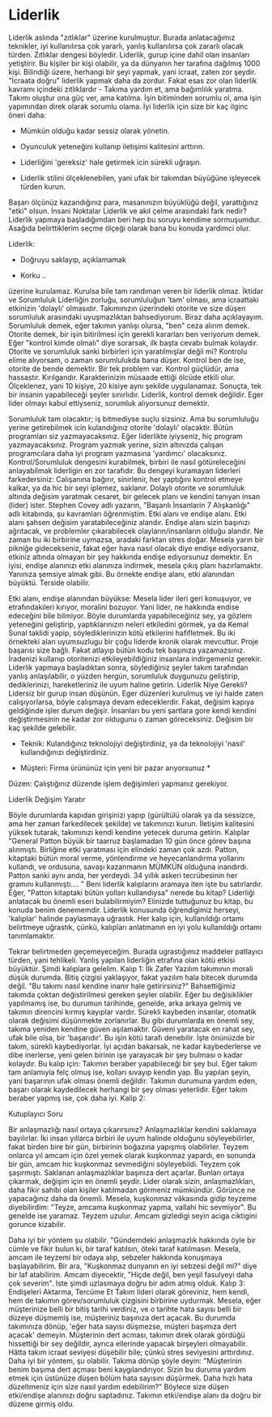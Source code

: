 # Liderlik

Liderlik aslında "zıtlıklar" üzerine kurulmuştur. Burada anlatacağımız
teknikler, iyi kullanılırsa çok yararlı, yanlış kullanılırsa çok
zararlı olacak türden. Zıtlıklar dengesi böyledir.  Liderlik, gurup
içine dahil olan insanları yetiştirir. Bu kişiler bir kişi olabilir,
ya da dünyanın her tarafına dağılmış 1000 kişi. Bilindiği üzere,
herhangi bir şeyi yapmak, yani icraat, zaten zor şeydir. "İcraata
doğru" liderlik yapmak daha da zordur. Fakat esas zor olan liderlik
kavramı içindeki zıtlıklardır - Takıma yardım et, ama bağımlılık
yaratma. Takımı oluştur ona güç ver, ama katılma. İşin bitiminden
sorumlu ol, ama işin yapımından direk olarak sorumlu olama.  İyi
liderlik için size bir kaç ilginc öneri daha:

* Mümkün olduğu kadar sessiz olarak yönetin.

* Oyunculuk yeteneğini kullanıp iletişimi kalitesini arttırın.

* Liderliğini 'gereksiz' hale getirmek icin sürekli uğraşın.

* Liderlik stilini ölçeklenebilen, yani ufak bir takımdan büyüğüne
işleyecek türden kurun.

Başarı ölçünüz kazandığınız para, masanınızın büyüklüğü değil,
yarattığınız "etki" olsun.  İnsani Noktalar Liderlik ve akıl çelme
arasındaki fark nedir?  Liderlik yapmaya başladığımdan beri hep bu
soruyu kendime sormuşumdur. Asağıda belirttiklerim seçme ölçeği olarak
bana bu konuda yardimci olur.

Liderlik:

* Doğruyu saklayıp, açıklamamak

* Korku ..

üzerine kurulamaz. Kurulsa bile tam randıman veren bir liderlik olmaz.
İktidar ve Sorumluluk Liderliğin zorluğu, sorumluluğun 'tam' olması,
ama icraattaki etkinizin 'dolaylı' olmasıdır. Takımınızın üzerindeki
otorite ve size düşen sorumluluk arasındaki uyuşmazlıktan
bahsediyorum. Biraz daha açıklayayım.  Sorumluluk demek, eğer takımın
yanlışı olursa, "ben" ceza alırım demek. Otorite demek, bir işin
bitirilmesi için gerekli kararları ben veriyorum demek.  Eğer "kontrol
kimde olmalı" diye sorarsak, ilk başta cevabı bulmak kolaydır. Otorite
ve sorumluluk sanki birbirleri için yaratılmışlar değil mi? Kontrolu
elime alıyorsam, o zaman sorumlulukda bana düşer. Kontrol ben de ise,
otorite de bende demektir.  Bir tek problem var. Kontrol güçlüdür, ama
hassastır. Kırılgandır. Karakterinizin müsaade ettiği ölcüde etkili
olur. Ölçeklenez, yani 10 kişiye, 20 kisiye aynı şekilde
uygulanamaz. Sonuçta, tek bir insanin yapabileceği şeyler sınırlıdır.
Liderlik, kontrol demek değildir. Eger lider olmayı kabul ettiyseniz,
sorumluk alıyorsunuz demektir.

Sorumluluk tam olacaktır; iş bitmediyse suçlu sizsiniz. Ama bu
sorumluluğu yerine getirebilmek icin kulandığınız otorite 'dolaylı'
olacaktir. Bütün programları siz yazmayacaksınız. Eğer liderlikte
iyiyseniz, hiç program yazmayacaksınız. Program yazmak yerine, sizin
altınızda çalışan programcılara daha iyi program yazmasına 'yardımcı'
olacaksınız. Kontrol/Sorumluluk dengesini kurabilmek, birbiri ile
nasıl götüreleceğini anlayabilmak liderligin en zor tarafıdır. Bu
dengeyi kuramayan liderleri farkedersiniz: Calışanına bağırır,
sinirlenir, her yaptığını kontrol etmeye kalkar, ya da hic bir seyi
iplemez, saklanır. Dolaylı otorite ve sorumluluk altında değisim
yaratmak cesaret, bir gelecek planı ve kendini tanıyan insan (lider)
ister.  Stephen Covey adlı yazarın, "Başarılı İnsanlarin 7
Alışkanlığı" adlı kitabında, şu kavramları öğrenmiştim. Etki alanı ve
endişe alanı. Etki alanı şahsen değisim yaratabileceğiniz
alandır. Endişe alanı sizin başınızı ağrıtacak, ve problemler
çıkarabilecek olayların/insanların olduğu alandır. Ne zaman bu iki
birbirine uymazsa, aradaki farktan stres doğar.  Mesela yarın bir
pikniğe gidecekseniz, fakat eğer hava nasıl olacak diye endişe
ediyorsanız, etkiniz altında olmayan bir şey hakkında endişe
ediyorsunuz demektir. En iyisi, endişe alanınızı etki alanınıza
indirmek, mesela çıkış planı hazırlamaktır. Yanınıza şemsiye almak
gibi. Bu örnekte endişe alanı, etki alanından büyüktü.  Terside
olabilir.

Etki alanı, endişe alanından büyükse: Mesela lider ileri geri
konuşuyor, ve etrafındakileri kırıyor, moralini bozuyor. Yani lider,
ne hakkında endise edeceğini bile bilmiyor. Böyle durumlarda
yapabileceğiniz sey, ya gözlem yeteneğini geliştirip, yaptıklarınızın
neleri etkiledini görmek, ya da Kemal Sunal taklidi yapip,
söylediklerinizin kötü etkilerini hafifletmek.  Bu iki örnekteki alan
uyumsuzlugu bir çoğu liderde kronik olarak mevcuttur. Proje başarısı
size bağlı. Fakat atlayıp bütün kodu tek başınıza
yazamazsınız. İradenizi kullanıp otoritenizi etkileyebildiğiniz
insanlara indirgemeniz gerekir. Liderlik yapmaya başladıktan sonra,
söylediğiniz şeyler takım tarafından yanlış anlaşılabilir, o yüzden
hergün, sorumluluk duygunuzu geliştirip, dediklerinizi, hareketleriniz
ile uyum haline getirin.  Liderlik Niye Gerekli?  Lidersiz bir gurup
insan düşünün. Eger düzenleri kurulmuş ve iyi halde zaten
calışıyorlarsa, böyle calışmaya devam edeceklerdir. Fakat, değisim
kapıya geldiğinde işler durum değişir. İnsanları bu yeni şartlara gore
kendi kendini değiştirmesinin ne kadar zor oldugunu o zaman
göreceksiniz.  Değisim bir kaç şekilde gelebilir.

* Teknik: Kulandığınız teknolojiyi değiştirdiniz, ya da teknolojiyi
'nasıl' kullandığınızı değiştirdiniz.

* Müşteri: Firma ürününüz için yeni bir pazar arıyorsunuz *

Düzen: Çalıştığınız düzende işlem değişimleri yapmanız gerekiyor.

Liderlik Değişim Yaratır

Böyle durumlarda kapıdan girişinizi yapıp (gürültülü olarak ya da
sessizce, ama her zaman farkedilecek şekilde) ve takımınızı
kurun. İletişim kalitesini yüksek tutarak, takımınızı kendi kendine
yetecek duruma getirin.  Kalıplar "General Patton büyük bir taarruz
başlamadan 10 gün önce görev başına alınmıştı. Birliğine etki
yaratması için elindeki zaman çok azdı. Patton, kitaptaki bütün moral
verme, yönlendirme ve heyecanlandırma yollarını kullandı, ve ordusuna,
savaşı kazanmanın MÜMKÜN olduğuna inandırdı. Patton sanki aynı anda,
her yerdeydi. 34 yıllık askeri tecrübesinin her gramını
kullanmıştı.... "  Beni liderlik kalıplarını aramaya iten işte bu
satırlardır. Eğer, "Patton kitaptaki bütün yolları kullandıysa" nerede
bu kitap? Liderliği anlatacak bu önemli eseri bulabilirmiyim?
Elinizde tuttuğunuz bu kitap, bu konuda benim denememdir. Liderlik
konusunda öğrendigimiz herseyi, 'kalıplar' halinde paylasmaya
uğrastık. Her kalıp için, kullanıldığı ortamı belirtmeye uğrastık,
çünkü, kalıpları anlatmanın en iyi yolu kullanıldığı ortamı
tanımlamaktır.

Tekrar belirtmeden geçemeyeceğim. Burada ugrastığımız maddeler
patlayıcı türden, yani tehlikeli. Yanlış yapılan liderliğin etrafına
olan kötü etkisi büyüktür. Şimdi kalıplara gelelim.  Kalıp 1: İlk
Zafer Yazılım takımının morali düşük durumda. Bitiş çizgisi
yaklaşıyor, fakat yazılım hala bitecek durumda değil. "Bu takımı nasıl
kendine inanır hale getirirsiniz?"  Bahsettiğimiz takımda çoktan
değistirilmesi gereken şeyler olabilir. Eğer bu değisiklikler
yapılmamış ise, bu durumun tarihinde, genelde, arka arkaya gelmiş ve
takımın direncini kırmış kayıplar vardır. Sürekli kaybeden insanlar,
otomatik olarak değisimi düşünmekte zorlanırlar. Bu gibi durumlarda en
önemli sey, takıma yeniden kendine güven aşılamaktır. Güveni yaratacak
en rahat sey, ufak bile olsa, bir 'başarıdır'.  Bu işin kötü tarafı
denebilir. İşte önünüzde bir takım, sürekli kaybediyorlar. İyi açıdan
bakarsak, ne kadar kaybederlerse ve dibe inerlerse, yeni gelen birinin
işe yarayacak bir şey bulması o kadar kolaydır.  Bu kalıp için:
Takımın beraber yapabileceği bir şey bul. Eğer takım tam anlamıyla
felç olmuş ise, kolları sıvayıp kendin yap. Bu yapılan şeyin, yani
başarının ufak olması önemli değildir. Takımın durumuna yardım eden,
başarı olarak kaydedilecek herhangi bir şey olması yeterlidir. Eğer
takım beraber yapmış ise, çok daha iyi.  Kalip 2:

Kutuplayıcı Soru

Bir anlaşmazlığı nasıl ortaya çıkarırsınız?  Anlaşmazlıklar kendini
saklamaya bayılırlar. İki insan yıllarca birbiri ile uyum halinde
olduğunu söyleyebilirler, fakat birden bire bir gün, birbirinin
boğazına yapışmış olabilirler. Teyzem onlarca yıl amcam için özel
yemek olarak kuşkonmaz yapardı, en sonunda bir gün, amcam hic
kuşkonmaz sevmediğini söyleyebildi. Teyzem çok şaşırmıştı.  Saklanan
anlaşmazlıklar başınıza dert açarlar. Bunları ortaya çıkarmak, değişim
için en önemli şeydir. Lider olarak sizin, anlaşmazlıkları, daha fikir
sahibi olan kişiler katılmadan görmeniz mümkündür. Görünce ne
yapacağınız daha da önemli. Mesela, kuşkonmaz vâkasında gidip teyzeme
diyebilirdim: "Teyze, amcama kuşkonmaz yapma, vallahi hic
sevmiyor". Bu genelde ise yaramaz. Teyzem uzulur. Amcam gizledigi
seyin aciga ciktigini gorunce kizabilir.

Daha iyi bir yöntem şu olabilir. "Gündemdeki anlaşmazlık hakkında öyle
bir cümle ve fikir bulun ki, bir taraf katılsın, öteki taraf
katılmasın.  Mesela, amcam ile teyzemi bir odaya alıp, sebzeler
hakkında konuşmaya başlayabilirim. Bir ara, "Kuşkonmaz dunyanın en iyi
sebzesi değil mi?"  diye bir laf atabilirim. Amcam diyecektir, "Hiçde
değil, ben yeşil fasulyeyi daha çok severim". Iste şimdi uzlasmaya
doğru bir adım atmış olduk.  Kalıp 3: Endişeleri Aktarma, Tercüme Et
Takım lideri olarak göreviniz, hem kendi, hem de takımın
görev/sorumluluk çizgisini birbirine uydurmak. Mesela, eğer
müşterinize belli bir bitiş tarihi verdiniz, ve o tarihte hata sayısı
belli bir düzeye düşmemiş ise, müşteriniz başınıza dert açacak. Bu
durumda takımınıza dönüp, 'eğer hata sayısı düşmezse, müşteri başımıza
dert açacak' demeyin. Müşterinin dert acması, takımın direk olarak
gördüğü hissettiği bir sey değildir, ayrıca ellerinde yapacak
birşeyleri olmayabilir. Hâtta takım icraat seviyesi düşebilir bile;
çünkü stres seviyesini arttırdınız.  Daha iyi bir yöntem, şu
olabilir. Takıma dönüp şöyle deyin: "Müşterinin benim başıma dert
açması beni kaygılandırıyor. Sizin bu duruma yardım etmek için
üstünüze düşen bölüm hata sayısını düşürmek. Daha hızlı hata
düzeltmeniz için size nasıl yardım edebilirim?"  Böylece size düşen
etki/endişe alanınızı doğru saptadınız. Takımın etki/endişe alanı da
doğru bir düzene girmiş oldu.

